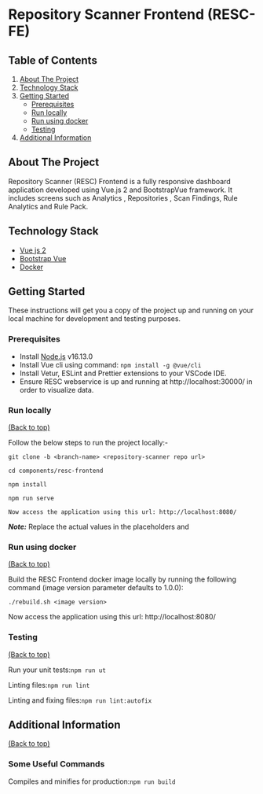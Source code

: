 # Repository Scanner Frontend (RESC-FE)

<!-- TABLE OF CONTENTS -->
## Table of Contents
1. [About The Project](#about-the-project)
2. [Technology Stack](#technology-stack)
3. [Getting Started](#getting-started)
    - [Prerequisites](#prerequisites)
    - [Run locally](#run-locally)
    - [Run using docker](#run-using-docker)
    - [Testing](#testing)
4. [Additional Information](#additional-information)

<!-- ABOUT THE PROJECT -->
## About The Project
Repository Scanner (RESC) Frontend is a fully responsive dashboard application developed using Vue.js 2 and BootstrapVue framework. It includes screens such as  Analytics , Repositories , Scan Findings, Rule Analytics and Rule Pack.

<!-- TECHNOLOGY STACK -->
## Technology Stack
- [Vue js 2](https://v2.vuejs.org/)
- [Bootstrap Vue](https://bootstrap-vue.org/)
- [Docker](https://www.docker.com/)

<!-- GETTING STARTED -->
## Getting Started

These instructions will get you a copy of the project up and running on your local machine for development and testing purposes.

### Prerequisites
- Install [Node.js](https://nodejs.org/en/) v16.13.0
- Install Vue cli using command: `npm install -g @vue/cli`  
- Install Vetur, ESLint and Prettier extensions to your VSCode IDE. 
- Ensure RESC webservice is up and running at http://localhost:30000/ in order to visualize data.

### Run locally
[(Back to top)](#table-of-contents)

Follow the below steps to run the project locally:-
```
git clone -b <branch-name> <repository-scanner repo url>

cd components/resc-frontend

npm install

npm run serve

Now access the application using this url: http://localhost:8080/
```
***Note:***  Replace the actual values in the placeholders <branch-name> and <repository-scanner repo url>

### Run using docker
[(Back to top)](#table-of-contents)

Build the RESC Frontend docker image locally by running the following command (image version parameter defaults to 1.0.0):
```
./rebuild.sh <image version>
```

Now access the application using this url: http://localhost:8080/

### Testing
[(Back to top)](#table-of-contents)

Run your unit tests:```npm run ut```

Linting files:```npm run lint```

Linting and fixing files:```npm run lint:autofix```

## Additional Information
[(Back to top)](#table-of-contents)  

### Some Useful Commands
Compiles and minifies for production:```npm run build```

